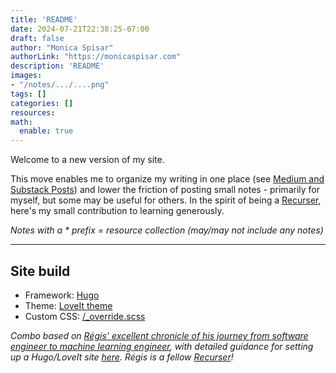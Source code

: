 ```yaml
---
title: 'README'
date: 2024-07-21T22:38:25-07:00
draft: false
author: "Monica Spisar"
authorLink: "https://monicaspisar.com"
description: 'README'
images: 
- "/notes/.../....png"
tags: []
categories: []
resources:
math:
  enable: true
---
```


Welcome to a new version of my site. 

This move enables me to organize my writing in one place (see [Medium and Substack Posts](https://monicaspisar.com/notes/medium-and-substack-posts/)) and lower the friction of posting small notes - primarily for myself, but some may be useful for others. In the spirit of being a [Recurser](https://recurse.com), here's my small contribution to learning generously.

_Notes with a * prefix = resource collection (may/may not include any notes)_

---

## Site build
- Framework: [Hugo](https://gohugo.io/)
- Theme: [LoveIt theme](https://github.com/dillonzq/LoveIt)
- Custom CSS: [/_override.scss](https://github.com/msyvr/my-website/blob/main/assets/css/_override.scss)
<!-- - Comments: [utterances](https://github.com/utterance) -->

_Combo based on [Régis' excellent chronicle of his journey from software engineer to machine learning engineer](https://swe-to-mle.pages.dev), with detailed guidance for setting up a Hugo/LoveIt site [here](https://swe-to-mle.pages.dev/posts/learn-in-public/). Régis is a fellow [Recurser](https://recurse.com)!_